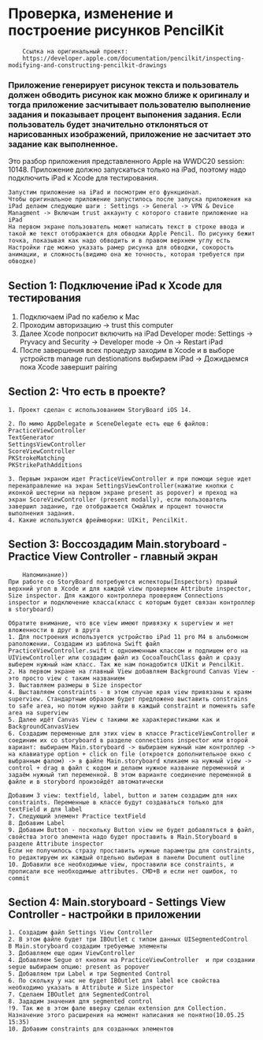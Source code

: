 #  Проверка, изменение и построение рисунков PencilKit

        Ссылка на оригинальный проект:
        https://developer.apple.com/documentation/pencilkit/inspecting-modifying-and-constructing-pencilkit-drawings

### Приложение генерирует рисунок текста и пользователь должен обводить рисунок как можно ближе к оригиналу и тогда приложение засчитывает пользователю выполнение задания и показывает процент выпонения задания. Если пользователь будет значительно отклоняться от нарисованных изображений, приложение не засчитает это задание как выполненное.

Это разбор приложения представленного Apple на WWDC20 session: 10148. Приложение должно запускаться только на iPad, поэтому надо подключить iPad к Xcode для тестирования.

    Запустим приложение на iPad и посмотрим его функционал. 
    Чтобы оригинальное приложение запустилось после запуска приложения на iPad делаем следующие шаги : Settings -> General -> VPN & Device Managment -> Включам trust аккаунту с которого ставите приложение на iPad
    На первом экране пользователь может написать текст в строке ввода и такой же текст отображается для обводки Apple Pencil. По рисунку бежит точка, показывая как надо обводить и в правом верхнем углу есть Настройки где можно указать рамер рисунка для обводки, сокорость анимации, и сложность(видимо она же точность, которая требуется при обводке)

## Section 1: Подключение iPad к Xcode для тестирования

1. Подключаем iPad по кабелю к Mac 
2. Проходим авторизацию -> trust this computer
3. Далее Xcode попросит включить на iPad Developer mode: Settings -> Pryvacy and Security -> Developer mode -> On -> Restart iPad
4. После завершения всех процедур заходим в Xcode и в выборе устройств manage run destionations выбираем iPad -> Дожидаемся пока Xcode завершит pairing

## Section 2: Что есть в проекте?
    1. Проект сделан с использованием StoryBoard iOS 14.
    
    2. По мимо AppDelegate и SceneDelegate есть еще 6 файлов:
    PracticeViewController
    TextGenerator
    SettingsViewController
    ScoreViewController
    PKStrokeMatching
    PKStrikePathAdditions

    3. Первым экраном идет PracticeViewController и при помощи segue идет перенаправление на экран SettingsViewController(нажатие кнопки с иконкой шестерни на первом экране present as popover) и преход на экран ScoreViewController (present modally), если пользователь завершил задание, где отображается Смайлик и процент точности выполнения задания.
    4. Какие используются фреймворки: UIKit, PencilKit.
    
## Section 3: Воссоздадим Main.storyboard - Practice View Controller - главный экран
        Напоминание))
    При работе со StoryBoard потребуются испекторы(Inspectors) правый верхний угол в Xcode и для каждой view проверяем Attribute inspector, Size inspector. Для каждого контроллера проверяем Connections inspector и подключение класса(класс с которым будет связан контроллер в storyboard)
    
    Обратите внимание, что все view имеют привязку к superview и нет вложенности в друг в друга
    1. Для построения используется устройство iPad 11 pro M4 в альбомном раположении. Создадим из шаблона Swift файл PracticeViewController.swift c одноименным классом и подпишем его на UIViewController или создадим файл из CocoaTouchClass файл и сразу выберем нужный нам класс. Так же нам понадобится UIKit и PencilKit.
    2. На первом экране на главный View добавляем Background Canvas View - это просто view с таким названием
    3. Выставляем размеры в Size inspector
    4. Выставляем constraints - в этом случае края view привязаны к краям superview. Стандартным образом будет предложено выставить constrains to safe area, но потом нужно зайти в каждый constraint и поменять safe area на superview
    5. Далее идёт Canvas View с такими же характеристиками как и BackgroundCanvasView
    6. Создадим переменные для этих view в классе PracticeViewController и соединим их со storyboard в разделе connections inspector или второй вариант: выбираем Main.storyboard -> выбираем нужный нам контроллер -> на клавиатуре option + click on file (откроется дополнительное окно с выбранным фалом) -> в файле Main.storyboard кликаем на нужный view -> control + drag в файл с кодом и делаем нужное название переменной и задаём нужный тип переменной. В этом варианте соединение переменной в файле и в storybord произойдёт автоматически
    
    Добавим 3 view: textfield, label, button и затем создадим для них constraints. Переменные в классе будут создаваться только для textField и для label
    7. Следующий элемент Practice textField
    8. Добавим Label 
    9. Добавим Button - поскольку Button view не будет добавляться в файл, свойства этого элемента надо будет проставить в Main.Storyboard в разделе Attribute inspector
    Если не получилось стразу проставить нужные параметры для constraints, то редактируем их каждый отдельно выбирая в панели Document outline
    10. Добавили все необходимые view, проставили все constraints, и прописали все необходимые attributes. CMD+B и если нет ошибок, то commit 

## Section 4: Main.storyboard - Settings View Controller - настройки в приложении
    1. Создадим файл Settings View Controller 
    2. В этом файле будет три IBOutlet с типом данных UISegmentedControl
    В Main.storyboard создадим требуемые элементы
    3. Добавляем еще один ViewController
    4. Добавляем Segue от кнопки на PracticeViewController  и при создании segue выбираем опцию: present as popover
    5. Добавляем три Label и три Segmented Control
    6. По скольку у нас не будет IBOutlet для label все свойства необходимо указать в Attribute и Size inspector
    7. Сделаем IBOutlet для SegmentedControl
    8. Зададим значения для segmented control
    !9. Так же в этом фале вверху сделан extension для Collection. Назначение этого расширения на момент написания не понятно(10.05.25 15:35)
    10. Добавим constraints для созданных элементов
